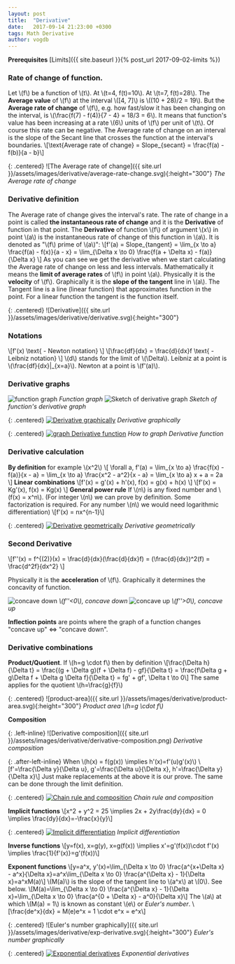 ```yaml
---
layout: post
title:  "Derivative"
date:   2017-09-14 21:23:00 +0300
tags: Math Derivative
author: vogdb
---
```


**Prerequisites** [Limits]({{ site.baseurl }}{% post_url 2017-09-02-limits %})

### Rate of change of function.

Let \\(f\\) be a function of \\(t\\). At \\(t=4, f(t)=10\\). At \\(t=7, f(t)=28\\). The **Average value** of \\(f\\) at the interval \\([4, 7]\\) is \\((10 + 28)/2 = 19\\). But the **Average rate of change** of \\(f\\), e.g. how fast/slow it has been changing on the interval, is \\(\frac{f(7) - f(4)}{7 - 4} = 18/3 = 6\\).
It means that function's value has been increasing at a rate \\(6\\) units of \\(f\\) per unit of \\(t\\). Of course this rate can be negative. The Average rate of change on an interval is the slope of the Secant line that crosses the function at the interval's boundaries.
\\[\text{Average rate of change} = Slope_{secant} = \frac{f(a) - f(b)}{a - b}\\]

{: .centered}
![The Average rate of change]({{ site.url }}/assets/images/derivative/average-rate-change.svg){:height="300"}
*The Average rate of change*

### Derivative definition

The Average rate of change gives the interval's rate. The rate of change in a point is called **the instantaneous rate of change** and it is the **Derivative** of function in that point. The **Derivative** of function \\(f\\) of argument \\(x\\) in point \\(a\\) is the instantaneous rate of change of this function in \\(a\\). It is denoted as "\\(f\\) prime of \\(a\\)":
\\[f\'(a) = Slope_{tangent} = \lim_{x \to a} \frac{f(a) - f(x)}{a - x} = \lim_{\Delta x \to 0} \frac{f(a + \Delta x) - f(a)}{\Delta x} \\]
As you can see we get the derivative when we start calculating the Average rate of change on less and less intervals. Mathematically it means the **limit of average rates** of \\(f\\) in point \\(a\\). Physically it is the **velocity** of \\(f\\). Graphically it is the **slope of the tangent** line in \\(a\\). The Tangent line is a line (linear function) that approximates function in the point. For a linear function the tangent is the function itself.

{: .centered}
![Derivative]({{ site.url }}/assets/images/derivative/derivative.svg){:height="300"}

### Notations
\\[f\'(x) \text{ - Newton notation} \\]
\\[\frac{df}{dx} = \frac{d}{dx}f \text{ - Leibniz notation} \\]
\\(d\\) stands for the limit of \\(\Delta\\). Leibniz at a point is \\(\frac{df}{dx}|\_{x=a}\\). Newton at a point is \\(f\'(a)\\).

### Derivative graphs

<p class="centered">
  <span class="half-width">
    <img src="{{ site.url }}/assets/images/derivative/build-derivative-graph-1.svg" alt="function graph">
    <em>Function graph</em>
  </span>
  <span class="half-width" style="vertical-align: top">
    <img src="{{ site.url }}/assets/images/derivative/build-derivative-graph-2.svg" alt="Sketch of derivative graph">
    <em>Sketch of function's derivative graph</em>
  </span>
</p>

{: .centered}
[![Derivative graphically](https://img.youtube.com/vi/9vKqVkMQHKk/0.jpg)](https://www.youtube.com/watch?v=9vKqVkMQHKk)
*Derivative graphically*

{: .centered}
[![graph Derivative function](https://img.youtube.com/vi/Gbtma_UQpro/0.jpg)](https://www.youtube.com/watch?v=Gbtma_UQpro)
*How to graph Derivative function*

### Derivative calculation
**By definition** for example \\(x^2\\)
\\[ \\forall a, f\'(a) = \lim_{x \to a} \frac{f(x) - f(a)}{x - a} = \lim_{x \to a} \frac{x^2 - a^2}{x - a} = \lim_{x \to a} x + a = 2a \\]
**Linear combinations**
\\[f\'(x) = g\'(x) + h\'(x), f(x) = g(x) + h(x) \\]
\\[f\'(x) = Kg\'(x), f(x) = Kg(x) \\]
**General power rule** If \\(n\\) is any fixed number and \\(f(x) = x^n\\). (For integer \\(n\\) we can prove by definition. Some factorization is required. For any number \\(n\\) we would need logarithmic differentiation)
\\[f\'(x) = nx^{n-1}\\]

{: .centered}
[![Derivative geometrically](https://img.youtube.com/vi/S0_qX4VJhMQ/0.jpg)](https://www.youtube.com/watch?v=S0_qX4VJhMQ)
*Derivative geometrically*

### Second Derivative

\\[f\'\'(x) = f^{(2)}(x) = \frac{d}{dx}(\frac{d}{dx}f) = (\frac{d}{dx})^2(f) = \frac{d^2f}{dx^2} \\]

Physically it is the **acceleration** of \\(f\\). Graphically it determines the concavity of function.

<p class="centered">
  <span class="half-width" style="vertical-align: top">
    <img src="{{ site.url }}/assets/images/derivative/concave-down.svg" alt="concave down">
    <em>\(f''<0\), concave down</em>
  </span>
  <span class="half-width">
    <img src="{{ site.url }}/assets/images/derivative/concave-up.svg" alt="concave up">
    <em>\(f''>0\), concave up</em>
  </span>
</p>

**Inflection points** are points where the graph of a function changes "concave up" <=> "concave down".

### Derivative combinations

**Product/Quotient**. If \\(h=g \cdot f\\) then by definition
\\[\frac{\Delta h}{\Delta t} = \frac{(g + \Delta g)(f + \Delta f) - gf}{\Delta t} = \frac{f\Delta g + g\Delta f + \Delta g \Delta f}{\Delta t} = fg\' + gf\', \Delta t \to 0\\]
The same applies for the quotient \\(h=\frac{g}{f}\\)

{: .centered}
![product-area]({{ site.url }}/assets/images/derivative/product-area.svg){:height="300"}
*Product area \\(h=g \cdot f\\)*

**Composition**

{: .left-inline}
![Derivative composition]({{ site.url }}/assets/images/derivative/derivative-composition.png)
*Derivative composition*

{: .after-left-inline}
When \\(h(x) = f(g(x)) \implies h\'(x)=f\'(u)g\'(x)\\)
\\[f\'=\frac{\Delta y}{\Delta u}, g\'=\frac{\Delta u}{\Delta x}, h\'=\frac{\Delta y}{\Delta x}\\]
Just make replacements at the above it is our prove. The same can be done through the limit definition.

{: .centered}
[![Chain rule and composition](https://img.youtube.com/vi/YG15m2VwSjA/0.jpg)](https://www.youtube.com/watch?v=YG15m2VwSjA)
*Chain rule and composition*

**Implicit functions**
\\[x^2 + y^2 = 25 \implies 2x + 2y\frac{dy}{dx} = 0 \implies \frac{dy}{dx}=-\frac{x}{y}\\]

{: .centered}
[![Implicit differentiation](https://img.youtube.com/vi/qb40J4N1fa4/0.jpg)](https://www.youtube.com/watch?v=qb40J4N1fa4)
*Implicit differentiation*

**Inverse functions**
\\[y=f(x), x=g(y), x=g(f(x)) \implies x\'=g\'(f(x))\cdot f\'(x) \implies \frac{1}{f\'(x)}=g\'(f(x))\\]

**Exponent functions**
\\[y=a^x, y\'(x)=\lim_{\Delta x \to 0} \frac{a^{x+\Delta x} - a^x}{\Delta x}=a^x\lim_{\Delta x \to 0} \frac{a^{\Delta x} - 1}{\Delta x}=a^xM(a)\\]
\\(M(a)\\) is the slope of the tangent line to \\(a^x\\) at \\(0\\). See below.
\\[M(a)=\lim_{\Delta x \to 0} \frac{a^{\Delta x} - 1}{\Delta x}=\lim_{\Delta x \to 0} \frac{a^{0 + \Delta x} - a^0}{\Delta x}\\]
The \\(a\\) at which \\(M(a) = 1\\) is known as constant \\(e\\) or *Euler's number*. \\[\frac{de^x}{dx} = M(e)e^x = 1 \cdot e^x = e^x\\]

{: .centered}
![Euler's number graphically]({{ site.url }}/assets/images/derivative/exp-derivative.svg){:height="300"}
*Euler's number graphically*

{: .centered}
[![Exponential derivatives](https://img.youtube.com/vi/m2MIpDrF7Es/0.jpg)](https://www.youtube.com/watch?v=m2MIpDrF7Es)
*Exponential derivatives*
